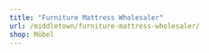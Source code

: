 ```yaml
---
title: "Furniture Mattress Wholesaler"
url: /middletown/furniture-mattress-wholesaler/
shop: Möbel
---
```

